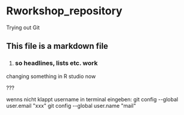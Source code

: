 # Rworkshop_repository
Trying out Git 

## This file is a markdown file
1) ### so headlines, lists etc. work 

changing something in R studio now

???
 
wenns nicht klappt username in terminal eingeben:
git config --global user.email "xxx"
git config --global user.name "mail"
